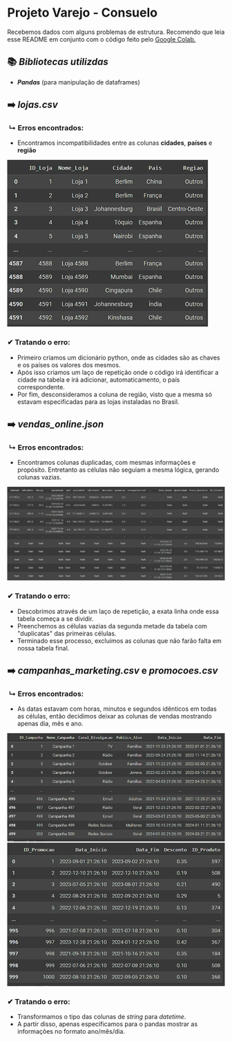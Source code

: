 # Projeto Varejo - Consuelo

Recebemos dados com alguns problemas de estrutura. Recomendo que leia esse README em conjunto com o código feito pelo [Google Colab.](https://colab.research.google.com/drive/13efcBLyRUKfaPaEG5CyPOlCrW2iXfT_r?usp=drive_link)


## 📚 *Bibliotecas utilizdas*
- ***Pandas*** (para manipulação de dataframes)


## ➡️ *lojas.csv*
### ‎ ↳ Erros encontrados:
- Encontramos incompatibilidades entre as colunas **cidades**, **países** e **região**

![erro lojas](imagens/erro_lojas.png)


### ✔ Tratando o erro:
- Primeiro criamos um dicionário python, onde as cidades são as chaves e os países os valores dos mesmos.
- Após isso criamos um laço de repetição onde o código irá identificar a cidade na tabela e irá adicionar, automaticamento, o país correspondente.
- Por fim, desconsideramos a coluna de região, visto que a mesma só estavam especificadas para as lojas instaladas no Brasil.

## ➡️ *vendas_online.json*
### ‎ ↳ Erros encontrados:
- Encontramos colunas duplicadas, com mesmas informações e propósito. Entretanto as células não seguiam a mesma lógica, gerando colunas vazias.

![erro vendas](imagens/erro_vendas.png)

### ✔ Tratando o erro:
- Descobrimos através de um laço de repetição, a exata linha onde essa tabela começa a se dividir.
- Preenchemos as células vazias da segunda metade da tabela com "duplicatas" das primeiras células.
- Terminado esse processo, excluímos as colunas que não farão falta em nossa tabela final.



## ➡️ *campanhas_marketing.csv* e *promocoes.csv*
### ‎ ↳ Erros encontrados:
- As datas estavam com horas, minutos e segundos idênticos em todas as células, então decidimos deixar as colunas de vendas mostrando apenas dia, mês e ano.

![erro campanhas](imagens/erro_campanhas.png)
![erro promocoes](imagens/erro_promocoes.png)

### ✔ Tratando o erro:
- Transformamos o tipo das colunas de *string* para *datetime*.
- A partir disso, apenas especificamos para o pandas mostrar as informações no formato ano/mês/dia.
